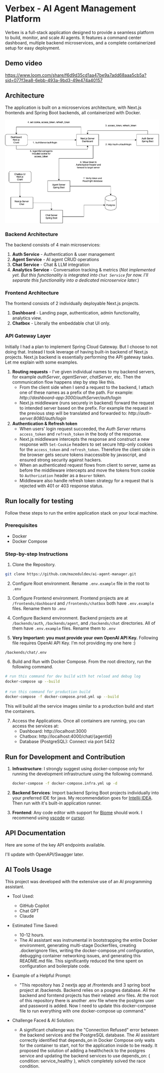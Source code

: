 # Verbex - AI Agent Management Platform

Verbex is a full-stack application designed to provide a seamless platform to build, monitor, and scale AI agents. It features a command center dashboard, multiple backend microservices, and a complete containerized setup for easy deployment.

## Demo video

https://www.loom.com/share/f6d9d35cd1aa47be9a7add68aaa5cb5a?sid=077f3ea8-6ebb-493a-9bd3-49e474a40157

## Architecture

The application is built on a microservices architecture, with Next.js frontends and Spring Boot backends, all containerized with Docker.

![Architecture diagram](https://github.com/mazeduldev/ai-agent-manager/blob/main/ai-agent-manager.jpg)

### Backend Architecture
The backend consists of 4 main microservices:

1. **Auth Service** - Authentication & user management
2. **Agent Service** - AI agent CRUD operations
3. **Chat Service** - Chat & LLM integration
4. **Analytics Service** - Conversation tracking & metrics (*Not implemented yet. But this functionality is integrated into `Chat Service` for now. I'll separate this functionality into a dedicated microservice later.*)

### Frontend Architecture
The frontend consists of 2 individually deployable Next.js projects.

1. **Dashboard** - Landing page, authentication, admin functionality, analytics view.
2. **Chatbox** - Literally the embeddable chat UI only.

### API Gateway Layer
Initially I had a plan to implement Spring Cloud Gateway. But I choose to not doing that. Instead I took leverage of having built-in backend of Next.js projects. Next.js backend is essentially performing the API gateway tasks. Let me explain with some examples.

1. **Routing requests** - I've given individual names to my backend servers, for example *authServer*, *agentServer*, *chatServer*, etc. Then the communication flow happens step by step like this.
    - From the client side when I send a request to the backend, I attach one of these names as a prefix of the path.
    For example: *http://dashboard-app:3000/authServer/auth/login*
    - Next.js middleware (runs securely in backend) forward the request to intended server based on the prefix.
    For example the request in the previous step will be translated and forwarded to: *http://auth-server:8080/auth/login*
2. **Authentication & Refresh token**
    - When users' login request succeeded, the *Auth Server* returns `access_token` and `refresh_token` in the body of the response.
    - Next.js middleware intercepts the response and construct a new response with `Set-Cookie` headers to set secure http-only cookies for the `access_token` and `refresh_token`. Therefore the client side in the browser gets secure tokens inaccessible by javascript, and ensured strong security against hackers.
    - When an authenticated request flows from client to server, same as before the middleware intercepts and move the tokens from cookie to `Authorization` header as a `Bearer` token.
    - Middleware also handle refresh token strategy for a request that is rejected with 401 or 403 response status.

## Run locally for testing
Follow these steps to run the entire application stack on your local machine.

### Prerequisites
- Docker
- Docker Compose

### Step-by-step Instructions
1. Clone the Repository.
```bash
git clone https://github.com/mazeduldev/ai-agent-manager.git
```

2. Configure Root environment. Rename `.env.example` file in the root to `.env`

3. Configure Frontend environment. Frontend projects are at `/frontends/dashboard` and `/frontends/chatbox` both have `.env.example` files. Rename them to `.env`

4. Configure Backend environment. Backend projects are at `/backends/auth`, `/backends/agent`, and `/backends/chat` directories. All of them have `.env.example` files. Rename them to `.env`

5. **Very Important: you must provide your own OpenAI API Key.**
Following file requires OpenAI API Key. I'm not providing my one here :)
```
/backends/chat/.env
```

6. Build and Run with Docker Compose. From the root directory, run the following command.
```bash
# run this command for dev build with hot reload and debug log
docker-compose up --build

# run this command for production build
docker-compose -f docker-compose.prod.yml up --build
```
This will build all the service images similar to a production build and start the containers.

7. Access the Applications. Once all containers are running, you can access the services at:
    - Dashboard: http://localhost:3000
    - Chatbox: http://localhost:4000/chat/{agentId}
    - Database (PostgreSQL): Connect via port 5432


## Run for Development and Contribution

1. **Infrastructure**: I strongly suggest using docker-compose only for running the development infrastructure using the following command.

    ```bash
    docker-compose -f docker-compose.infra.yml up -d
    ```

2. **Backend Services**: Import backend Spring Boot projects individually into your preferred IDE for java. My recommendation goes for [Intellij IDEA](https://www.jetbrains.com/idea/). Then run with it's built-in application runner.

3. **Frontend**: Any code editor with support for [Biome](https://biomejs.dev/) should work. I recommend using [vscode](https://code.visualstudio.com/) or [cursor](https://cursor.com/).

## API Documentation
Here are some of the key API endpoints available.

I'll update with OpenAPI/Swagger later.

## AI Tools Usage
This project was developed with the extensive use of an AI programming assistant.

- Tool Used:
  - GitHub Copilot
  - Chat GPT
  - Claude

- Estimated Time Saved:
  - 10-12 hours.
  - The AI assistant was instrumental in bootstrapping the entire Docker environment, generating multi-stage Dockerfiles, creating .dockerignore files, writing the docker-compose.yml configuration, debugging container networking issues, and generating this README.md file. This significantly reduced the time spent on configuration and boilerplate code.

- Example of a Helpful Prompt:

  - "This repository has 2 nextjs app at /frontends and 3 spring boot project at /backends. Backend relies on a posgres database. All the backend and forntend projects has their related .env files. At the root of this repository there is another .env file where the postgres user and password is added. Now I need to update this docker-compose file to run everything with one docker-compose up command."

- Challenge Faced & AI Solution:
  - A significant challenge was the "Connection Refused" error between the backend services and the PostgreSQL database. The AI assistant correctly identified that depends_on in Docker Compose only waits for the container to start, not for the application inside to be ready. It proposed the solution of adding a healthcheck to the postgres service and updating the backend services to use depends_on: { condition: service_healthy }, which completely solved the race condition.

